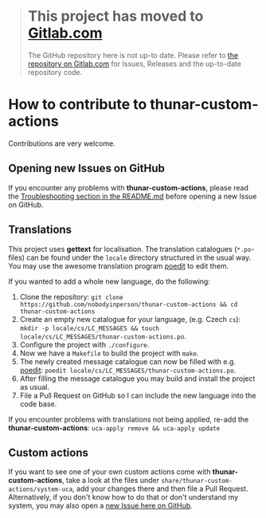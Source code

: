 > # This project has moved to [Gitlab.com](https://gitlab.com/nobodyinperson/thunar-custom-actions)
> 
> The GitHub repository here is not up-to date.
> Please refer to [the repository on Gitlab.com](https://gitlab.com/nobodyinperson/thunar-custom-actions) for 
> Issues, Releases and the up-to-date repository code.

# How to contribute to thunar-custom-actions

Contributions are very welcome.

## Opening new Issues on GitHub

If you encounter any problems with **thunar-custom-actions**, please read the [Troubleshooting section in the README.md](https://github.com/nobodyinperson/thunar-custom-actions/blob/master/README.md#troubleshooting) before opening a new Issue on GitHub.

## Translations

This project uses **gettext** for localisation. The translation catalogues (`*.po`-files) can be found under the `locale` directory structured in the usual way. You may use the awesome translation program [poedit](https://github.com/vslavik/poedit) to edit them.

If you wanted to add a whole new language, do the following:

1. Clone the repository: `git clone https://github.com/nobodyinperson/thunar-custom-actions && cd thunar-custom-actions`
2. Create an empty new catalogue for your language, (e.g. Czech `cs`): `mkdir -p locale/cs/LC_MESSAGES && touch locale/cs/LC_MESSAGES/thunar-custom-actions.po`.
3. Configure the project with `./configure`.
4. Now we have a `Makefile` to build the project with `make`.
5. The newly created message catalogue can now be filled with e.g. [poedit](https://github.com/vslavik/poedit): `poedit locale/cs/LC_MESSAGES/thunar-custom-actions.po`.
6. After filling the message catalogue you may build and install the project as usual.
7. File a Pull Request on GitHub so I can include the new language into the code base.

If you encounter problems with translations not being applied, re-add the **thunar-custom-actions**: `uca-apply remove && uca-apply update`

## Custom actions

If you want to see one of your own custom actions come with **thunar-custom-actions**, take a look at the files under `share/thunar-custom-actions/system-uca`, add your changes there and then file a Pull Request. Alternatively, if you don't know how to do that or don't understand my system, you may also open a [new Issue here on GitHub](https://github.com/nobodyinperson/thunar-custom-actions/issues/new).
